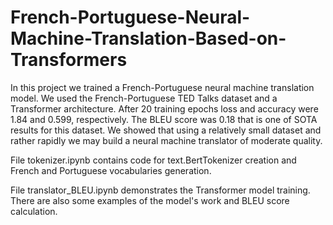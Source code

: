 # French-Portuguese-Neural-Machine-Translation-Based-on-Transformers
In this project we trained a French-Portuguese neural machine translation model. We used the French-Portuguese TED Talks dataset and a Transformer architecture. After 20 training epochs loss and accuracy were 1.84 and 0.599, respectively. The BLEU score was 0.18 that is one of SOTA results for this dataset. We showed that using a relatively small dataset and rather rapidly we may build a neural machine translator of moderate quality.

File tokenizer.ipynb contains code for text.BertTokenizer creation and French and Portuguese vocabularies generation.

File translator_BLEU.ipynb demonstrates the Transformer model training. There are also some examples of the model's work and BLEU score calculation.
